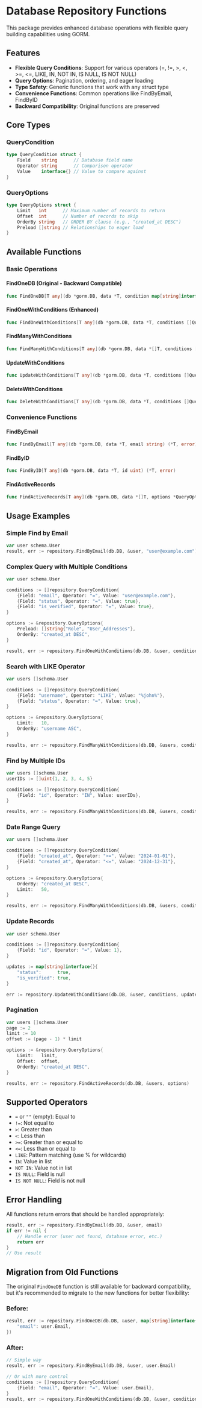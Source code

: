 # Database Repository Functions

This package provides enhanced database operations with flexible query building capabilities using GORM.

## Features

- **Flexible Query Conditions**: Support for various operators (=, !=, >, <, >=, <=, LIKE, IN, NOT IN, IS NULL, IS NOT NULL)
- **Query Options**: Pagination, ordering, and eager loading
- **Type Safety**: Generic functions that work with any struct type
- **Convenience Functions**: Common operations like FindByEmail, FindByID
- **Backward Compatibility**: Original functions are preserved

## Core Types

### QueryCondition
```go
type QueryCondition struct {
    Field    string      // Database field name
    Operator string      // Comparison operator
    Value    interface{} // Value to compare against
}
```

### QueryOptions
```go
type QueryOptions struct {
    Limit   int      // Maximum number of records to return
    Offset  int      // Number of records to skip
    OrderBy string   // ORDER BY clause (e.g., "created_at DESC")
    Preload []string // Relationships to eager load
}
```

## Available Functions

### Basic Operations

#### FindOneDB (Original - Backward Compatible)
```go
func FindOneDB[T any](db *gorm.DB, data *T, condition map[string]interface{}) (*T, error)
```

#### FindOneWithConditions (Enhanced)
```go
func FindOneWithConditions[T any](db *gorm.DB, data *T, conditions []QueryCondition, options *QueryOptions) (*T, error)
```

#### FindManyWithConditions
```go
func FindManyWithConditions[T any](db *gorm.DB, data *[]T, conditions []QueryCondition, options *QueryOptions) (*[]T, error)
```

#### UpdateWithConditions
```go
func UpdateWithConditions[T any](db *gorm.DB, data *T, conditions []QueryCondition, updates map[string]interface{}) error
```

#### DeleteWithConditions
```go
func DeleteWithConditions[T any](db *gorm.DB, data *T, conditions []QueryCondition) error
```

### Convenience Functions

#### FindByEmail
```go
func FindByEmail[T any](db *gorm.DB, data *T, email string) (*T, error)
```

#### FindByID
```go
func FindByID[T any](db *gorm.DB, data *T, id uint) (*T, error)
```

#### FindActiveRecords
```go
func FindActiveRecords[T any](db *gorm.DB, data *[]T, options *QueryOptions) (*[]T, error)
```

## Usage Examples

### Simple Find by Email
```go
var user schema.User
result, err := repository.FindByEmail(db.DB, &user, "user@example.com")
```

### Complex Query with Multiple Conditions
```go
var user schema.User

conditions := []repository.QueryCondition{
    {Field: "email", Operator: "=", Value: "user@example.com"},
    {Field: "status", Operator: "=", Value: true},
    {Field: "is_verified", Operator: "=", Value: true},
}

options := &repository.QueryOptions{
    Preload: []string{"Role", "User_Addresses"},
    OrderBy: "created_at DESC",
}

result, err := repository.FindOneWithConditions(db.DB, &user, conditions, options)
```

### Search with LIKE Operator
```go
var users []schema.User

conditions := []repository.QueryCondition{
    {Field: "username", Operator: "LIKE", Value: "%john%"},
    {Field: "status", Operator: "=", Value: true},
}

options := &repository.QueryOptions{
    Limit:   10,
    OrderBy: "username ASC",
}

results, err := repository.FindManyWithConditions(db.DB, &users, conditions, options)
```

### Find by Multiple IDs
```go
var users []schema.User
userIDs := []uint{1, 2, 3, 4, 5}

conditions := []repository.QueryCondition{
    {Field: "id", Operator: "IN", Value: userIDs},
}

results, err := repository.FindManyWithConditions(db.DB, &users, conditions, nil)
```

### Date Range Query
```go
var users []schema.User

conditions := []repository.QueryCondition{
    {Field: "created_at", Operator: ">=", Value: "2024-01-01"},
    {Field: "created_at", Operator: "<=", Value: "2024-12-31"},
}

options := &repository.QueryOptions{
    OrderBy: "created_at DESC",
    Limit:   50,
}

results, err := repository.FindManyWithConditions(db.DB, &users, conditions, options)
```

### Update Records
```go
var user schema.User

conditions := []repository.QueryCondition{
    {Field: "id", Operator: "=", Value: 1},
}

updates := map[string]interface{}{
    "status":      true,
    "is_verified": true,
}

err := repository.UpdateWithConditions(db.DB, &user, conditions, updates)
```

### Pagination
```go
var users []schema.User
page := 2
limit := 10
offset := (page - 1) * limit

options := &repository.QueryOptions{
    Limit:   limit,
    Offset:  offset,
    OrderBy: "created_at DESC",
}

results, err := repository.FindActiveRecords(db.DB, &users, options)
```

## Supported Operators

- `=` or `""` (empty): Equal to
- `!=`: Not equal to
- `>`: Greater than
- `<`: Less than
- `>=`: Greater than or equal to
- `<=`: Less than or equal to
- `LIKE`: Pattern matching (use % for wildcards)
- `IN`: Value in list
- `NOT IN`: Value not in list
- `IS NULL`: Field is null
- `IS NOT NULL`: Field is not null

## Error Handling

All functions return errors that should be handled appropriately:

```go
result, err := repository.FindByEmail(db.DB, &user, email)
if err != nil {
    // Handle error (user not found, database error, etc.)
    return err
}
// Use result
```

## Migration from Old Functions

The original `FindOneDB` function is still available for backward compatibility, but it's recommended to migrate to the new functions for better flexibility:

### Before:
```go
result, err := repository.FindOneDB(db.DB, &user, map[string]interface{}{
    "email": user.Email,
})
```

### After:
```go
// Simple way
result, err := repository.FindByEmail(db.DB, &user, user.Email)

// Or with more control
conditions := []repository.QueryCondition{
    {Field: "email", Operator: "=", Value: user.Email},
}
result, err := repository.FindOneWithConditions(db.DB, &user, conditions, nil)
```
